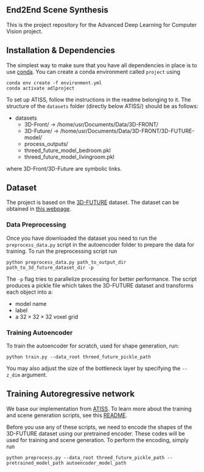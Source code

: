 ## End2End Scene Synthesis

This is the project repository for the Advanced Deep Learning for Computer Vision project.


## Installation & Dependencies

The simplest way to make sure that you have all dependencies in place is to use
[conda](https://docs.conda.io/projects/conda/en/4.6.1/index.html). You can
create a conda environment called ```project``` using
```
conda env create -f environment.yml
conda activate adlproject
```

To set up ATISS, follow the instructions in the readme belonging to it.
The structure of the `datasets` folder (directly below ATISS/) should be as follows:
 - datasets
   - 3D-Front/ -> /home/usr/Documents/Data/3D-FRONT/
   - 3D-Future/ -> /home/usr/Documents/Data/3D-FRONT/3D-FUTURE-model/
   - process_outputs/
   - threed_future_model_bedroom.pkl
   - threed_future_model_livingroom.pkl

where 3D-Front/3D-Future are symbolic links.

## Dataset
The project is based on the 
[3D-FUTURE](https://www.google.com/search?q=3d-future&oq=3d-fut&aqs=chrome.1.69i57j0j0i30l8.3909j0j7&sourceid=chrome&ie=UTF-8)
dataset. The dataset can be obtained in [this webpage](https://tianchi.aliyun.com/specials/promotion/alibaba-3d-scene-dataset).

### Data Preprocessing

Once you have downloaded the dataset you need to run the `preprocess_data.py` script in the autoencoder folder to prepare the data for training. To run the preprocessing script run

```
python preprocess_data.py path_to_output_dir path_to_3d_future_dataset_dir -p
```

The ```-p``` flag tries to parallelize processing for better performance. The script produces a pickle file which takes the 3D-FUTURE dataset and transforms each object into a:
- model name
- label
- a $32\times 32 \times 32$ voxel grid

### Training Autoencoder

To train the autoencoder for scratch, used for shape generation, run: 

```
python train.py --data_root threed_future_pickle_path
```

You may also adjust the size of the bottleneck layer by specifying the ```--z_dim``` argument.

## Training Autoregressive network

We base our implementation from [ATISS](https://github.com/nv-tlabs/ATISS). To learn more about the training and scene generation scripts, see this [README](ATISS/README.md).

Before you use any of these scripts, we need to encode the shapes of the 3D-FUTURE dataset using our pretrained encoder. These codes will be used for training and scene generation. To perform the encoding, simply run 

```
python preprocess.py --data_root threed_future_pickle_path --pretrained_model_path autoencoder_model_path
```
